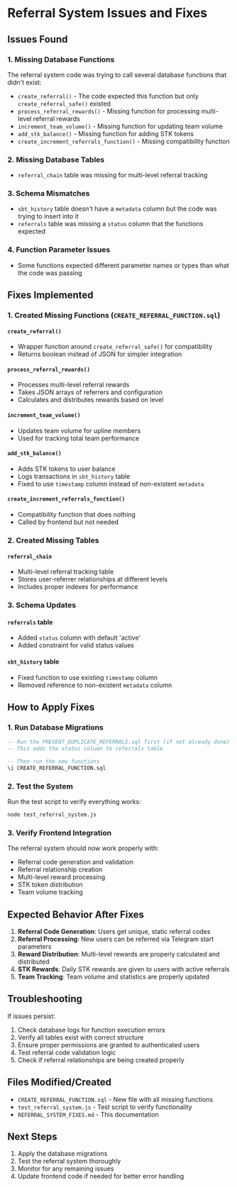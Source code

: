 # Referral System Issues and Fixes

## Issues Found

### 1. Missing Database Functions
The referral system code was trying to call several database functions that didn't exist:

- `create_referral()` - The code expected this function but only `create_referral_safe()` existed
- `process_referral_rewards()` - Missing function for processing multi-level referral rewards
- `increment_team_volume()` - Missing function for updating team volume
- `add_stk_balance()` - Missing function for adding STK tokens
- `create_increment_referrals_function()` - Missing compatibility function

### 2. Missing Database Tables
- `referral_chain` table was missing for multi-level referral tracking

### 3. Schema Mismatches
- `sbt_history` table doesn't have a `metadata` column but the code was trying to insert into it
- `referrals` table was missing a `status` column that the functions expected

### 4. Function Parameter Issues
- Some functions expected different parameter names or types than what the code was passing

## Fixes Implemented

### 1. Created Missing Functions (`CREATE_REFERRAL_FUNCTION.sql`)

#### `create_referral()`
- Wrapper function around `create_referral_safe()` for compatibility
- Returns boolean instead of JSON for simpler integration

#### `process_referral_rewards()`
- Processes multi-level referral rewards
- Takes JSON arrays of referrers and configuration
- Calculates and distributes rewards based on level

#### `increment_team_volume()`
- Updates team volume for upline members
- Used for tracking total team performance

#### `add_stk_balance()`
- Adds STK tokens to user balance
- Logs transactions in `sbt_history` table
- Fixed to use `timestamp` column instead of non-existent `metadata`

#### `create_increment_referrals_function()`
- Compatibility function that does nothing
- Called by frontend but not needed

### 2. Created Missing Tables

#### `referral_chain`
- Multi-level referral tracking table
- Stores user-referrer relationships at different levels
- Includes proper indexes for performance

### 3. Schema Updates

#### `referrals` table
- Added `status` column with default 'active'
- Added constraint for valid status values

#### `sbt_history` table
- Fixed function to use existing `timestamp` column
- Removed reference to non-existent `metadata` column

## How to Apply Fixes

### 1. Run Database Migrations

```sql
-- Run the PREVENT_DUPLICATE_REFERRALS.sql first (if not already done)
-- This adds the status column to referrals table

-- Then run the new functions
\i CREATE_REFERRAL_FUNCTION.sql
```

### 2. Test the System

Run the test script to verify everything works:

```bash
node test_referral_system.js
```

### 3. Verify Frontend Integration

The referral system should now work properly with:
- Referral code generation and validation
- Referral relationship creation
- Multi-level reward processing
- STK token distribution
- Team volume tracking

## Expected Behavior After Fixes

1. **Referral Code Generation**: Users get unique, static referral codes
2. **Referral Processing**: New users can be referred via Telegram start parameters
3. **Reward Distribution**: Multi-level rewards are properly calculated and distributed
4. **STK Rewards**: Daily STK rewards are given to users with active referrals
5. **Team Tracking**: Team volume and statistics are properly updated

## Troubleshooting

If issues persist:

1. Check database logs for function execution errors
2. Verify all tables exist with correct structure
3. Ensure proper permissions are granted to authenticated users
4. Test referral code validation logic
5. Check if referral relationships are being created properly

## Files Modified/Created

- `CREATE_REFERRAL_FUNCTION.sql` - New file with all missing functions
- `test_referral_system.js` - Test script to verify functionality
- `REFERRAL_SYSTEM_FIXES.md` - This documentation

## Next Steps

1. Apply the database migrations
2. Test the referral system thoroughly
3. Monitor for any remaining issues
4. Update frontend code if needed for better error handling











